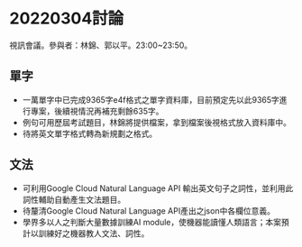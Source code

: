 # 20220304討論

視訊會議。參與者：林錦、郭以平。23:00\~23:50。

## 單字

* 一萬單字中已完成9365字e4f格式之單字資料庫，目前預定先以此9365字進行專案，後續視情況再補充剩餘635字。
* 例句可用歷屆考試題目，林錦將提供檔案，拿到檔案後視格式放入資料庫中。
* 待將英文單字格式轉為新規劃之格式。

## 文法

* 可利用Google Cloud Natural Language API 輸出英文句子之詞性，並利用此詞性輔助自動產生文法題目。
* 待釐清Google Cloud Natural Language API產出之json中各欄位意義。
* 學界多以人之判斷大量數據訓練AI module，使機器能讀懂人類語言；本案預計以訓練好之機器教人文法、詞性。

